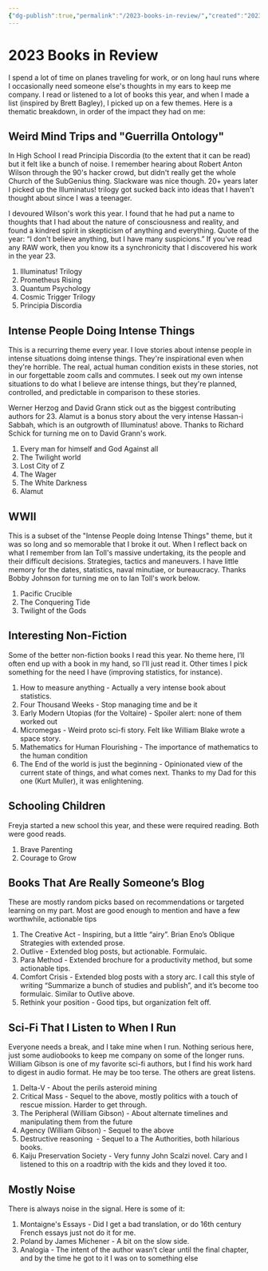 ```yaml
---
{"dg-publish":true,"permalink":"/2023-books-in-review/","created":"2023-12-23T08:17:45.065-05:00","updated":"2023-12-27T16:24:05.730-05:00"}
---
```


# 2023 Books in Review

I spend a lot of time on planes traveling for work, or on long haul runs where I occasionally need someone else's thoughts in my ears to keep me company. I read or listened to a lot of books this year, and when I made a list (inspired by Brett Bagley), I picked up on a few themes. Here is a thematic breakdown, in order of the impact they had on me:

## Weird Mind Trips and "Guerrilla Ontology"
In High School I read Principia Discordia (to the extent that it can be read) but it felt like a bunch of noise. I remember hearing about Robert Anton Wilson through the 90's hacker crowd, but didn't really get the whole Church of the SubGenius thing. Slackware was nice though. 20+ years later I picked up the Illuminatus! trilogy got sucked back into ideas that I haven't thought about since I was a teenager. 

I devoured Wilson's work this year. I found that he had put a name to thoughts that I had about the nature of consciousness and reality, and found a kindred spirit in skepticism of anything and everything. Quote of the year: “I don't believe anything, but I have many suspicions.” If you've read any RAW work, then you know its a synchronicity that I discovered his work in the year 23.

1. Illuminatus! Trilogy
2. Prometheus Rising
3. Quantum Psychology
4. Cosmic Trigger Trilogy
5. Principia Discordia

## Intense People Doing Intense Things
This is a recurring theme every year. I love stories about intense people in intense situations doing intense things. They're inspirational even when they're horrible. The real, actual human condition exists in these stories, not in our forgettable zoom calls and commutes. I seek out my own intense situations to do what I believe are intense things, but they're planned, controlled, and predictable in comparison to these stories. 

Werner Herzog and David Grann stick out as the biggest contributing authors for 23. Alamut is a bonus story about the very intense Hassan-i Sabbah, which is an outgrowth of Illuminatus! above. Thanks to Richard Schick for turning me on to David Grann's work. 

1. Every man for himself and God Against all
2. The Twilight world
3. Lost City of Z
4. The Wager
5. The White Darkness
6. Alamut

## WWII
This is a subset of the "Intense People doing Intense Things" theme, but it was so long and so memorable that I broke it out. When I reflect back on what I remember from Ian Toll's massive undertaking, its the people and their difficult decisions. Strategies, tactics and maneuvers. I have little memory for the dates, statistics, naval minutiae, or bureaucracy. Thanks Bobby Johnson for turning me on to Ian Toll's work below. 

1. Pacific Crucible
2. The Conquering Tide
3. Twilight of the Gods

## Interesting Non-Fiction
Some of the better non-fiction books I read this year. No theme here, I’ll often end up with a book in my hand, so I’ll just read it. Other times I pick something for the need I have (improving statistics, for instance). 

1. How to measure anything - Actually a very intense book about statistics. 
2. Four Thousand Weeks - Stop managing time and be it
3. Early Modern Utopias (for the Voltaire) - Spoiler alert: none of them worked out
4. Micromegas - Weird proto sci-fi story. Felt like William Blake wrote a space story.
5. Mathematics for Human Flourishing - The importance of mathematics to the human condition
6. The End of the world is just the beginning - Opinionated view of the current state of things, and what comes next. Thanks to my Dad for this one (Kurt Muller), it was enlightening.

## Schooling Children
Freyja started a new school this year, and these were required reading. Both were good reads. 
1. Brave Parenting 
2. Courage to Grow

## Books That Are Really Someone’s Blog
These are mostly random picks based on recommendations or targeted learning on my part. Most are good enough to mention and have a few worthwhile, actionable tips

1. The Creative Act - Inspiring, but a little “airy”. Brian Eno’s Oblique Strategies with extended prose.
2. Outlive - Extended blog posts, but actionable. Formulaic. 
3. Para Method - Extended brochure for a productivity method, but some actionable tips. 
4. Comfort Crisis - Extended blog posts with a story arc. I call this style of writing “Summarize a bunch of studies and publish”, and it’s become too formulaic. Similar to Outlive above. 
5. Rethink your position - Good tips, but organization felt off. 

## Sci-Fi That I Listen to When I Run
Everyone needs a break, and I take mine when I run. Nothing serious here, just some audiobooks to keep me company on some of the longer runs. William Gibson is one of my favorite sci-fi authors, but I find his work hard to digest in audio format. He may be too terse. The others are great listens. 

1. Delta-V - About the perils asteroid mining
2. Critical Mass - Sequel to the above, mostly politics with a touch of rescue mission. Harder to get through.
3. The Peripheral (William Gibson) - About alternate timelines and manipulating them from the future
4. Agency (William Gibson) - Sequel to the above
5. Destructive reasoning  - Sequel to a The Authorities, both hilarious books.
6. Kaiju Preservation Society - Very funny John Scalzi novel. Cary and I listened to this on a roadtrip with the kids and they loved it too. 

## Mostly Noise
There is always noise in the signal. Here is some of it:

1. Montaigne's Essays - Did I get a bad translation, or do 16th century French essays just not do it for me.
2. Poland by James Michener - A bit on the slow side. 
3. Analogia - The intent of the author wasn’t clear until the final chapter, and by the time he got to it I was on to something else